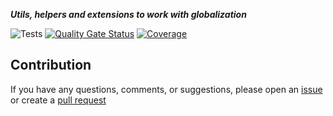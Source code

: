 ***Utils, helpers and extensions to work with globalization***

![Tests](https://github.com/TechNobre/PowerUtils.BuildingBlocks.Data.Extensions.Microsoft.DI/actions/workflows/test-project.yml/badge.svg)
[![Quality Gate Status](https://sonarcloud.io/api/project_badges/measure?project=TechNobre_PowerUtils.BuildingBlocks.Data.Extensions.Microsoft.DI&metric=alert_status)](https://sonarcloud.io/summary/new_code?id=TechNobre_PowerUtils.BuildingBlocks.Data.Extensions.Microsoft.DI)
[![Coverage](https://sonarcloud.io/api/project_badges/measure?project=TechNobre_PowerUtils.BuildingBlocks.Data.Extensions.Microsoft.DI&metric=coverage)](https://sonarcloud.io/summary/new_code?id=TechNobre_PowerUtils.BuildingBlocks.Data.Extensions.Microsoft.DI)



## Contribution

If you have any questions, comments, or suggestions, please open an [issue](https://github.com/TechNobre/PowerUtils.BuildingBlocks.Data.Extensions.Microsoft.DI/issues/new/choose) or create a [pull request](https://github.com/TechNobre/PowerUtils.BuildingBlocks.Data.Extensions.Microsoft.DI/compare)
